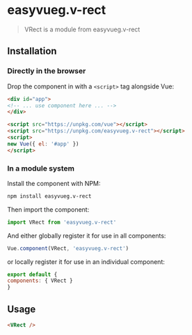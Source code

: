 # easyvueg.v-rect

> VRect is a module from easyvueg.v-rect

## Installation

### Directly in the browser

Drop the component in with a `<script>` tag alongside Vue:

```html
<div id="app">
<!-- ... use component here ... -->
</div>

<script src="https://unpkg.com/vue"></script>
<script src="https://unpkg.com/easyvueg.v-rect"></script>
<script>
new Vue({ el: '#app' })
</script>
```

### In a module system

Install the component with NPM:

```bash
npm install easyvueg.v-rect
```

Then import the component:

```js
import VRect from 'easyvueg.v-rect'
```

And either globally register it for use in all components:

```js
Vue.component(VRect, 'easyvueg.v-rect')
```

or locally register it for use in an individual component:

```js
export default {
components: { VRect }
}
```

## Usage

```html
<VRect />
```
